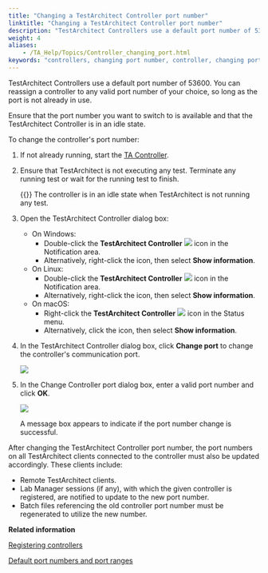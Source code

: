 ```yaml
--- 
title: "Changing a TestArchitect Controller port number"
linktitle: "Changing a TestArchitect Controller port number"
description: "TestArchitect Controllers use a default port number of 53600. You can reassign a controller to any valid port number of your choice, so long as the port is not already in use."
weight: 4
aliases: 
    - /TA_Help/Topics/Controller_changing_port.html
keywords: "controllers, changing port number, controller, changing port"
---
```


TestArchitect Controllers use a default port number of 53600. You can reassign a controller to any valid port number of your choice, so long as the port is not already in use.

Ensure that the port number you want to switch to is available and that the TestArchitect Controller is in an idle state.

To change the controller's port number:

1.  If not already running, start the [TA Controller](/user-guide/controller-management/starting-testarchitect-controller).

2.  Ensure that TestArchitect is not executing any test. Terminate any running test or wait for the running test to finish.

    {{<note>}} The controller is in an idle state when TestArchitect is not running any test.

3.  Open the TestArchitect Controller dialog box:

    -   On Windows:
        -   Double-click the **TestArchitect Controller** ![](/images/TA_Help/Images/TA_controller_icon.png) icon in the Notification area.
        -   Alternatively, right-click the icon, then select **Show information**.
    -   On Linux:
        -   Double-click the **TestArchitect Controller** ![](/images/TA_Help/Images/TA_controller_icon.png) icon in the Notification area.
        -   Alternatively, right-click the icon, then select **Show information**.
    -   On macOS:
        -   Right-click the **TestArchitect Controller** ![](/images/TA_Help/Images/TA_controller_icon.png) icon in the Status menu.
        -   Alternatively, click the icon, then select **Show information**.
4.  In the TestArchitect Controller dialog box, click **Change port** to change the controller's communication port.

    ![](/images/TA_Help/Images/TA_controller_dlg.png)

5.  In the Change Controller port dialog box, enter a valid port number and click **OK**.

    ![](/images/TA_Help/Images/Change_controller_port_dlg.png)

    A message box appears to indicate if the port number change is successful.


After changing the TestArchitect Controller port number, the port numbers on all TestArchitect clients connected to the controller must also be updated accordingly. These clients include:

-   Remote TestArchitect clients.
-   Lab Manager sessions \(if any\), with which the given controller is registered, are notified to update to the new port number.
-   Batch files referencing the old controller port number must be regenerated to utilize the new number.




**Related information**  


[Registering controllers](/user-guide/lab-manager/managing-automation-lab/registering-controllers)

[Default port numbers and port ranges](/administration-guide/default-port-numbers-and-port-ranges)

